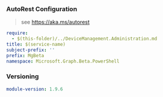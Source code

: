 ### AutoRest Configuration

> see https://aka.ms/autorest

``` yaml
require:
  - $(this-folder)/../DeviceManagement.Administration.md
title: $(service-name)
subject-prefix: ''
prefix: MgBeta
namespace: Microsoft.Graph.Beta.PowerShell
```

### Versioning

``` yaml
module-version: 1.9.6
```
